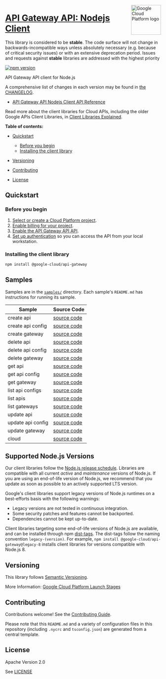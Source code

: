 [//]: # "This README.md file is auto-generated, all changes to this file will be lost."
[//]: # "The comments you see below are used to generate those parts of the template in later states."
<img src="https://avatars2.githubusercontent.com/u/2810941?v=3&s=96" alt="Google Cloud Platform logo" title="Google Cloud Platform" align="right" height="96" width="96"/>

# [API Gateway API: Nodejs Client][homepage]

This library is considered to be **stable**. The code surface will not change in backwards-incompatible ways
unless absolutely necessary (e.g. because of critical security issues) or with
an extensive deprecation period. Issues and requests against **stable** libraries
are addressed with the highest priority

[![npm version](https://img.shields.io/npm/v/@google-cloud/api-gateway.svg)](https://www.npmjs.org/package/@google-cloud/api-gateway)

API Gateway API client for Node.js

[//]: # "partials.introduction"

A comprehensive list of changes in each version may be found in
[the CHANGELOG][homepage_changelog].

* [API Gateway API Nodejs Client API Reference](https://cloud.google.com/nodejs/docs/reference/apigateway/latest)


Read more about the client libraries for Cloud APIs, including the older
Google APIs Client Libraries, in [Client Libraries Explained][explained].

[explained]: https://cloud.google.com/apis/docs/client-libraries-explained

**Table of contents:**

* [Quickstart](#quickstart)
  * [Before you begin](#before-you-begin)
  * [Installing the client library](#installing-the-client-library)

* [Versioning](#versioning)
* [Contributing](#contributing)
* [License](#license)

## Quickstart
### Before you begin

1.  [Select or create a Cloud Platform project][projects].
1.  [Enable billing for your project][billing].
1.  [Enable the API Gateway API API][enable_api].
1.  [Set up authentication][auth] so you can access the
    API from your local workstation.
### Installing the client library

```bash
npm install @google-cloud/api-gateway
```

[//]: # "partials.body"

## Samples

Samples are in the [`samples/`][homepage_samples] directory. Each sample's `README.md` has instructions for running its sample.

| Sample                      | Source Code                       |
| --------------------------- | --------------------------------- |
| create api | [source code](https://github.com/googleapis/google-cloud-node/blob/main/packages/google-cloud-apigateway/samples/generated/v1/api_gateway_service.create_api.js) |
| create api config | [source code](https://github.com/googleapis/google-cloud-node/blob/main/packages/google-cloud-apigateway/samples/generated/v1/api_gateway_service.create_api_config.js) |
| create gateway | [source code](https://github.com/googleapis/google-cloud-node/blob/main/packages/google-cloud-apigateway/samples/generated/v1/api_gateway_service.create_gateway.js) |
| delete api | [source code](https://github.com/googleapis/google-cloud-node/blob/main/packages/google-cloud-apigateway/samples/generated/v1/api_gateway_service.delete_api.js) |
| delete api config | [source code](https://github.com/googleapis/google-cloud-node/blob/main/packages/google-cloud-apigateway/samples/generated/v1/api_gateway_service.delete_api_config.js) |
| delete gateway | [source code](https://github.com/googleapis/google-cloud-node/blob/main/packages/google-cloud-apigateway/samples/generated/v1/api_gateway_service.delete_gateway.js) |
| get api | [source code](https://github.com/googleapis/google-cloud-node/blob/main/packages/google-cloud-apigateway/samples/generated/v1/api_gateway_service.get_api.js) |
| get api config | [source code](https://github.com/googleapis/google-cloud-node/blob/main/packages/google-cloud-apigateway/samples/generated/v1/api_gateway_service.get_api_config.js) |
| get gateway | [source code](https://github.com/googleapis/google-cloud-node/blob/main/packages/google-cloud-apigateway/samples/generated/v1/api_gateway_service.get_gateway.js) |
| list api configs | [source code](https://github.com/googleapis/google-cloud-node/blob/main/packages/google-cloud-apigateway/samples/generated/v1/api_gateway_service.list_api_configs.js) |
| list apis | [source code](https://github.com/googleapis/google-cloud-node/blob/main/packages/google-cloud-apigateway/samples/generated/v1/api_gateway_service.list_apis.js) |
| list gateways | [source code](https://github.com/googleapis/google-cloud-node/blob/main/packages/google-cloud-apigateway/samples/generated/v1/api_gateway_service.list_gateways.js) |
| update api | [source code](https://github.com/googleapis/google-cloud-node/blob/main/packages/google-cloud-apigateway/samples/generated/v1/api_gateway_service.update_api.js) |
| update api config | [source code](https://github.com/googleapis/google-cloud-node/blob/main/packages/google-cloud-apigateway/samples/generated/v1/api_gateway_service.update_api_config.js) |
| update gateway | [source code](https://github.com/googleapis/google-cloud-node/blob/main/packages/google-cloud-apigateway/samples/generated/v1/api_gateway_service.update_gateway.js) |
| cloud | [source code](https://github.com/googleapis/google-cloud-node/blob/main/packages/google-cloud-apigateway/samples/generated/v1/snippet_metadata_google.cloud.apigateway.v1.json) |


## Supported Node.js Versions

Our client libraries follow the [Node.js release schedule](https://github.com/nodejs/release#release-schedule).
Libraries are compatible with all current _active_ and _maintenance_ versions of
Node.js.
If you are using an end-of-life version of Node.js, we recommend that you update
as soon as possible to an actively supported LTS version.

Google's client libraries support legacy versions of Node.js runtimes on a
best-efforts basis with the following warnings:

* Legacy versions are not tested in continuous integration.
* Some security patches and features cannot be backported.
* Dependencies cannot be kept up-to-date.

Client libraries targeting some end-of-life versions of Node.js are available, and
can be installed through npm [dist-tags](https://docs.npmjs.com/cli/dist-tag).
The dist-tags follow the naming convention `legacy-(version)`.
For example, `npm install @google-cloud/api-gateway@legacy-8` installs client libraries
for versions compatible with Node.js 8.

## Versioning

This library follows [Semantic Versioning](http://semver.org/).

More Information: [Google Cloud Platform Launch Stages][launch_stages]

[launch_stages]: https://cloud.google.com/terms/launch-stages

## Contributing

Contributions welcome! See the [Contributing Guide](https://github.com/googleapis/google-cloud-node/blob/main/packages/google-cloud-apigateway/CONTRIBUTING.md).

Please note that this `README.md`
and a variety of configuration files in this repository (including `.nycrc` and `tsconfig.json`)
are generated from a central template.

## License

Apache Version 2.0

See [LICENSE](https://github.com/googleapis/google-cloud-node/blob/main/packages/google-cloud-apigateway/LICENSE)

[shell_img]: https://gstatic.com/cloudssh/images/open-btn.png
[projects]: https://console.cloud.google.com/project
[billing]: https://support.google.com/cloud/answer/6293499#enable-billing
[enable_api]: https://console.cloud.google.com/flows/enableapi?apiid=apigateway.googleapis.com
[auth]: https://cloud.google.com/docs/authentication/external/set-up-adc-local
[homepage_samples]: https://github.com/googleapis/google-cloud-node/blob/main/packages/google-cloud-apigateway/samples
[homepage_changelog]: https://github.com/googleapis/google-cloud-node/blob/main/packages/google-cloud-apigateway/CHANGELOG.md
[homepage]: https://github.com/googleapis/google-cloud-node/blob/main/packages/google-cloud-apigateway
